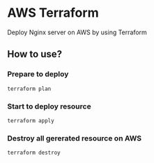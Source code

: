 # AWS Terraform
Deploy Nginx server on AWS by using Terraform

## How to use?

### Prepare to deploy
```
terraform plan
```

### Start to deploy resource
```
terraform apply
```

### Destroy all gererated resource on AWS
```
terraform destroy
```
